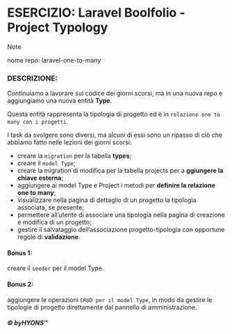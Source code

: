 # ESERCIZIO: Laravel Boolfolio - Project Typology

> [!NOTE]
>
> nome repo: laravel-one-to-many


### DESCRIZIONE:

Continuiamo a lavorare sul codice dei giorni scorsi, ma in una nuova repo e aggiungiamo una nuova entità **Type**. 

Questa entità rappresenta la tipologia di progetto ed è in `relazione one to many con i progetti`.

I task da svolgere sono diversi, ma alcuni di essi sono un ripasso di ciò che abbiamo fatto nelle lezioni dei giorni scorsi:

- creare la `migration` per la tabella **types**;
- creare il `model Type`;
- creare la migration di modifica per la tabella projects per a **ggiungere la chiave esterna**;
- aggiungere ai model Type e Project i metodi per **definire la relazione one to many**;
- visualizzare nella pagina di dettaglio di un progetto la tipologia associata, se presente;
- permettere all’utente di associare una tipologia nella pagina di creazione e modifica di un progetto;
- gestire il salvataggio dell’associazione progetto-tipologia con opportune regole di **validazione**.

#### Bonus 1:
creare il ``seeder`` per il model Type.
#### Bonus 2:
aggiungere le operazioni `CRUD per il model Type`, in modo da gestire le tipologie di progetto direttamente dal pannello di amministrazione.



##### © byHYONS™
